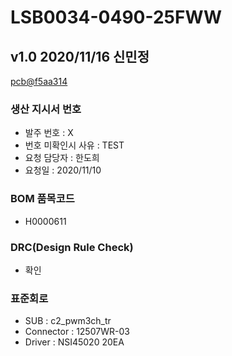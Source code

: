 # LSB0034-0490-25FWW

## v1.0 2020/11/16 신민정
[pcb@f5aa314](https://github.com/enthusapp/pcb/commit/f5aa3145c05963aa01f0c4eea311ec21c34b112d)

### 생산 지시서 번호
* 발주 번호 : X
* 번호 미확인시 사유 : TEST
* 요청 담당자 : 한도희
* 요청일 : 2020/11/10

###  BOM 품목코드
* H0000611

### DRC(Design Rule Check)
* 확인

### 표준회로
* SUB : c2_pwm3ch_tr
* Connector : 12507WR-03
* Driver : NSI45020 20EA